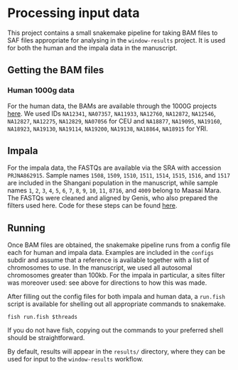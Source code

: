 # Processing input data

This project contains a small snakemake pipeline for taking BAM files to SAF files appropriate for analysing in the `window-results` project. It is used for both the human and the impala data in the manuscript.

## Getting the BAM files

### Human 1000g data

For the human data, the BAMs are available through the 1000G projects [here][1000gftp]. We used IDs `NA12341`, `NA07357`, `NA11933`, `NA12760`, `NA12872`, `NA12546`, `NA12827`, `NA12275`, `NA12829`, `NA07056` for CEU and `NA18877`, `NA19095`, `NA19160`, `NA18923`, `NA19130`, `NA19114`, `NA19200`, `NA19138`, `NA18864`, `NA18915` for YRI.

## Impala

For the impala data, the FASTQs are available via the SRA with accession `PRJNA862915`. Sample names `1508`, `1509`, `1510`, `1511`, `1514`, `1515`, `1516`, and `1517` are included in the Shangani population in the manuscript, while sample names `1`, `2`, `3`, `4`, `5`, `6`, `7`, `8`, `9`, `10`, `11`, `8716`, and `4009` belong to Maasai Mara. The FASTQs were cleaned and aligned by Genis, who also prepared the filters used here. Code for these steps can be found [here][impalascripts].

## Running

Once BAM files are obtained, the snakemake pipeline runs from a config file each for human and impala data. Examples are included in the `configs` subdir and assume that a reference is available together with a list of chromosomes to use. In the manuscript, we used all autosomal chromosomes greater than 100kb. For the impala in particular, a sites filter was moreover used: see above for directions to how this was made.

After filling out the config files for both impala and human data, a `run.fish` script is available for shelling out all appropriate commands to snakemake. 

```shell
fish run.fish $threads
```

If you do not have fish, copying out the commands to your preferred shell should be straightforward.

By default, results will appear in the `results/` directory, where they can be used for input to the `window-results` workflow.

[1000gftp]: https://ftp.1000genomes.ebi.ac.uk/vol1/ftp/phase3/
[impalascripts]: https://github.com/GenisGE/impalascripts